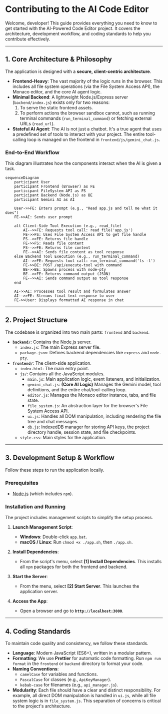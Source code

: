 # Contributing to the AI Code Editor

Welcome, developer! This guide provides everything you need to know to get started with the AI-Powered Code Editor project. It covers the architecture, development workflow, and coding standards to help you contribute effectively.

---

## 1. Core Architecture & Philosophy

The application is designed with a **secure, client-centric architecture**.

*   **Frontend-Heavy**: The vast majority of the logic runs in the browser. This includes all file system operations (via the File System Access API), the Monaco editor, and the core AI agent logic.
*   **Minimal Backend**: A lightweight Node.js/Express server (`backend/index.js`) exists only for two reasons:
    1.  To serve the static frontend assets.
    2.  To perform actions the browser sandbox cannot, such as running terminal commands (`run_terminal_command`) or fetching external URLs (`read_url`).
*   **Stateful AI Agent**: The AI is not just a chatbot. It's a true agent that uses a predefined set of tools to interact with your project. The entire tool-calling loop is managed on the frontend in `frontend/js/gemini_chat.js`.

### End-to-End Workflow

This diagram illustrates how the components interact when the AI is given a task.

```mermaid
sequenceDiagram
    participant User
    participant Frontend (Browser) as FE
    participant FileSystem API as FS
    participant Backend (Node.js) as BE
    participant Gemini AI as AI

    User->>FE: Enters prompt (e.g., "Read app.js and tell me what it does")
    FE->>AI: Sends user prompt

    alt Client-Side Tool Execution (e.g., read_file)
        AI-->>FE: Requests tool call: read_file('app.js')
        FE->>FS: Uses File System Access API to get file handle
        FS-->>FE: Returns file handle
        FE->>FS: Reads file content
        FS-->>FE: Returns file content
        FE-->>AI: Sends file content as tool response
    else Backend Tool Execution (e.g., run_terminal_command)
        AI-->>FE: Requests tool call: run_terminal_command('ls -l')
        FE->>BE: POST /api/execute-tool with command
        BE->>BE: Spawns process with node-pty
        BE-->>FE: Returns command output (JSON)
        FE-->>AI: Sends command output as tool response
    end

    AI->>AI: Processes tool result and formulates answer
    AI-->>FE: Streams final text response to user
    FE->>User: Displays formatted AI response in chat
```

---

## 2. Project Structure

The codebase is organized into two main parts: `frontend` and `backend`.

*   **`backend/`**: Contains the Node.js server.
    *   `index.js`: The main Express server file.
    *   `package.json`: Defines backend dependencies like `express` and `node-pty`.
*   **`frontend/`**: The client-side application.
    *   `index.html`: The main entry point.
    *   `js/`: Contains all the JavaScript modules.
        *   `main.js`: Main application logic, event listeners, and initialization.
        *   `gemini_chat.js`: **(Core AI Logic)** Manages the Gemini model, tool definitions, and the entire chat/tool-calling loop.
        *   `editor.js`: Manages the Monaco editor instance, tabs, and file state.
        *   `file_system.js`: An abstraction layer for the browser's File System Access API.
        *   `ui.js`: Handles all DOM manipulation, including rendering the file tree and chat messages.
        *   `db.js`: IndexedDB manager for storing API keys, the project directory handle, session state, and file checkpoints.
    *   `style.css`: Main styles for the application.

---

## 3. Development Setup & Workflow

Follow these steps to run the application locally.

### Prerequisites

*   [Node.js](https://nodejs.org/) (which includes `npm`).

### Installation and Running

The project includes management scripts to simplify the setup process.

1.  **Launch Management Script**:
    *   **Windows**: Double-click `app.bat`.
    *   **macOS / Linux**: Run `chmod +x ./app.sh`, then `./app.sh`.

2.  **Install Dependencies**:
    *   From the script's menu, select **[1] Install Dependencies**. This installs all `npm` packages for both the frontend and backend.

3.  **Start the Server**:
    *   From the menu, select **[2] Start Server**. This launches the application server.

4.  **Access the App**:
    *   Open a browser and go to **`http://localhost:3000`**.

---

## 4. Coding Standards

To maintain code quality and consistency, we follow these standards.

*   **Language**: Modern JavaScript (ES6+), written in a modular pattern.
*   **Formatting**: We use **Prettier** for automatic code formatting. Run `npm run format` in the `frontend` or `backend` directory to format your code.
*   **Naming Conventions**:
    *   `camelCase` for variables and functions.
    *   `PascalCase` for classes (e.g., `ApiKeyManager`).
    *   `kebab-case` for filenames (e.g., `api_manager.js`).
*   **Modularity**: Each file should have a clear and distinct responsibility. For example, all direct DOM manipulation is handled in `ui.js`, while all file system logic is in `file_system.js`. This separation of concerns is critical to the project's architecture.

